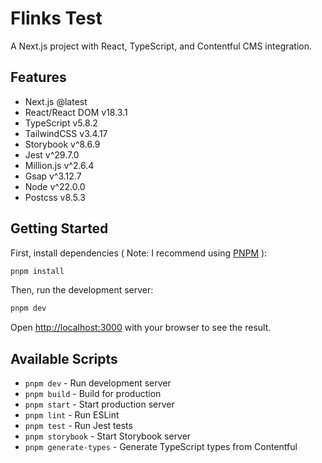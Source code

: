 # Flinks Test

A Next.js project with React, TypeScript, and Contentful CMS integration.

## Features

- Next.js @latest
- React/React DOM v18.3.1
- TypeScript v5.8.2
- TailwindCSS v3.4.17
- Storybook v^8.6.9
- Jest v^29.7.0
- Million.js v^2.6.4
- Gsap v^3.12.7
- Node v^22.0.0
- Postcss v8.5.3

## Getting Started

First, install dependencies ( Note: I recommend using [PNPM](https://pnpm.io/) ):

```bash
pnpm install
```

Then, run the development server:

```bash
pnpm dev
```

Open [http://localhost:3000](http://localhost:3000) with your browser to see the result.

## Available Scripts

- `pnpm dev` - Run development server
- `pnpm build` - Build for production
- `pnpm start` - Start production server
- `pnpm lint` - Run ESLint
- `pnpm test` - Run Jest tests
- `pnpm storybook` - Start Storybook server
- `pnpm generate-types` - Generate TypeScript types from Contentful
